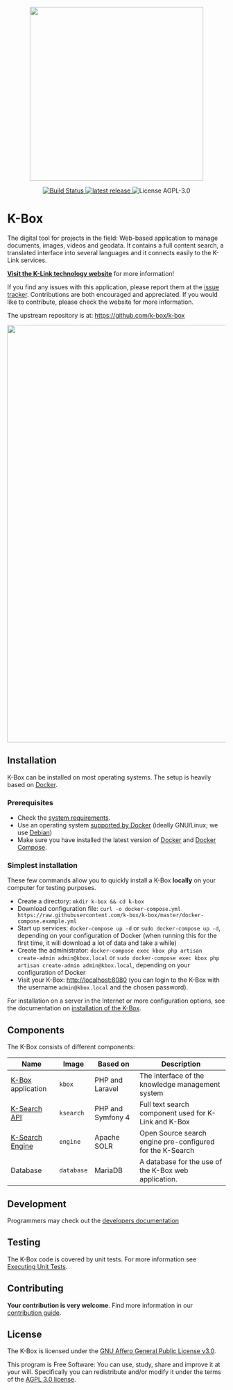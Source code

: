 <p align="center"><img src="./public/k-box-logo.png" width="400"></p>

<p align="center">
<a href="https://github.com/k-box/k-box/actions?query=workflow%3ACI+branch%3Amaster+" target="_blank">
    <img src="https://github.com/k-box/k-box/workflows/CI/badge.svg" alt="Build Status">
</a>
<a href="https://github.com/k-box/k-box/releases/latest" target="_blank">
    <img alt="latest release" src="https://img.shields.io/github/v/release/k-box/k-box">
</a>
<img alt="License AGPL-3.0" src="https://img.shields.io/github/license/k-box/k-box">
</p>

# K-Box

The digital tool for projects in the field: Web-based application to manage documents, images, videos and geodata. It contains a full content search, a translated interface into several languages and it connects easily to the K-Link services.

**[Visit the K-Link technology website](https://oneofftech.xyz/k-link/)** for more information!

If you find any issues with this application, please report them at the [issue tracker](./issues). Contributions are both encouraged and appreciated. If you would like to contribute, please check the website for more information.

The upstream repository is at: https://github.com/k-box/k-box

<p align="center"><img src="./public/k-box-screenshot.png" width="960"></p>

## Installation

K-Box can be installed on most operating systems. The setup is heavily based on [Docker](https://www.docker.com/).

### Prerequisites

- Check the [system requirements](./docs/installation/requirements.md).
- Use an operating system [supported by Docker](https://docs.docker.com/install/#server) (ideally GNU/Linux; we use [Debian](https://debian.org))
- Make sure you have installed the latest version of [Docker](https://docs.docker.com/install/linux/docker-ce/debian/) and [Docker Compose](https://docs.docker.com/compose/install/).

### Simplest installation

These few commands allow you to quickly install a K-Box **locally** on your computer for testing purposes.

* Create a directory: `mkdir k-box && cd k-box`
* Download configuration file: `curl -o docker-compose.yml https://raw.githubusercontent.com/k-box/k-box/master/docker-compose.example.yml`
* Start up services: `docker-compose up -d` or `sudo docker-compose up -d`, depending on your configuration of Docker (when running this for the first time, it will download a lot of data and take a while)
* Create the administrator: `docker-compose exec kbox php artisan create-admin admin@kbox.local` or `sudo docker-compose exec kbox php artisan create-admin admin@kbox.local`, depending on your configuration of Docker
* Visit your K-Box: [http://localhost:8080](http://localhost:8080/) (you can login to the K-Box with the username `admin@kbox.local` and the chosen password).

For installation on a server in the Internet or more configuration options, see the documentation on [installation of the K-Box](./docs/installation/installation.md).

## Components

The K-Box consists of different components:

| Name | Image | Based on | Description |
|------|-------|----------|-------------|
| [K-Box](./docs/index.md) application | `kbox` | PHP and Laravel | The interface of the knowledge management system |
| [K-Search API](https://github.com/k-box/k-search) | `ksearch` | PHP and Symfony 4 | Full text search component used for K-Link and K-Box |
| [K-Search Engine](https://github.com/k-box/k-search-engine) | `engine` | Apache SOLR | Open Source search engine pre-configured for the K-Search |
| Database | `database` | MariaDB | A database for the use of the K-Box web application. |

## Development

Programmers may check out the [developers documentation](./docs/developer/index.md)

## Testing

The K-Box code is covered by unit tests. For more information see [Executing Unit Tests](./docs/developer/testing.md).

## Contributing

**Your contribution is very welcome**. Find more information in our [contribution guide](./contributing.md).

## License

The K-Box is licensed under the [GNU Affero General Public License v3.0](./LICENSE.txt).

This program is Free Software: You can use, study, share and improve it at your will. Specifically you can redistribute and/or modify it under the terms of the [AGPL 3.0 license](./LICENSE.txt).
